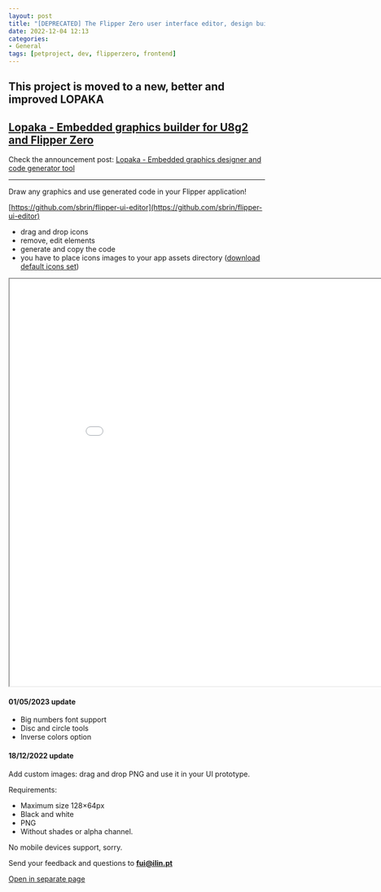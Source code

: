 ```yaml
---
layout: post
title: "[DEPRECATED] The Flipper Zero user interface editor, design builder"
date: 2022-12-04 12:13
categories:
- General
tags: [petproject, dev, flipperzero, frontend]
---
```


## This project is moved to a new, better and improved LOPAKA

## [Lopaka - Embedded graphics builder for U8g2 and Flipper Zero](https://lopaka.app)

Check the announcement post: [Lopaka - Embedded graphics designer and code generator tool](/general/2023/06/07/embedded-screen-graphics-designer.html)

---

Draw any graphics and use generated code in your Flipper application!

[https://github.com/sbrin/flipper-ui-editor](https://github.com/sbrin/flipper-ui-editor)

* drag and drop icons
* remove, edit elements
* generate and copy the code
* you have to place icons images to your app assets directory ([download default icons set](assets/assets.zip))

<iframe src="assets/editor.html?v=1" width="900" height="800" title="description"></iframe>

#### 01/05/2023 update

* Big numbers font support
* Disc and circle tools
* Inverse colors option

#### 18/12/2022 update

Add custom images: drag and drop PNG and use it in your UI prototype.

Requirements:
* Maximum size 128×64px
* Black and white
* PNG
* Without shades or alpha channel.

No mobile devices support, sorry.

Send your feedback and questions to **fui@ilin.pt**

[Open in separate page](assets/editor.html)
